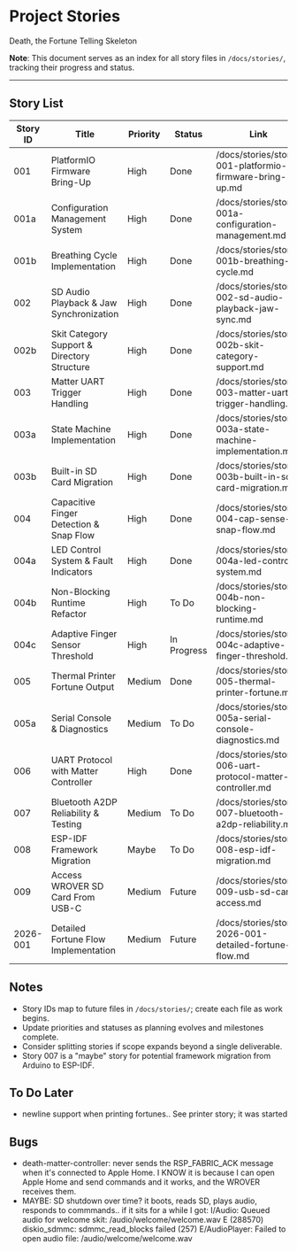 # Project Stories

Death, the Fortune Telling Skeleton

**Note**: This document serves as an index for all story files in `/docs/stories/`, tracking their progress and status.

---

## Story List
| Story ID | Title                                   | Priority | Status | Link                                                   |
|----------|-----------------------------------------|----------|--------|--------------------------------------------------------|
| 001      | PlatformIO Firmware Bring-Up            | High     | Done   | /docs/stories/story-001-platformio-firmware-bring-up.md |
| 001a     | Configuration Management System         | High     | Done  | /docs/stories/story-001a-configuration-management.md   |
| 001b     | Breathing Cycle Implementation          | High     | Done   | /docs/stories/story-001b-breathing-cycle.md            |
| 002      | SD Audio Playback & Jaw Synchronization | High     | Done   | /docs/stories/story-002-sd-audio-playback-jaw-sync.md   |
| 002b     | Skit Category Support & Directory Structure | High     | Done   | /docs/stories/story-002b-skit-category-support.md       |
| 003      | Matter UART Trigger Handling            | High     | Done  | /docs/stories/story-003-matter-uart-trigger-handling.md |
| 003a     | State Machine Implementation            | High     | Done   | /docs/stories/story-003a-state-machine-implementation.md |
| 003b     | Built-in SD Card Migration              | High     | Done  | /docs/stories/story-003b-built-in-sd-card-migration.md |
| 004      | Capacitive Finger Detection & Snap Flow | High     | Done  | /docs/stories/story-004-cap-sense-snap-flow.md          |
| 004a     | LED Control System & Fault Indicators   | High     | Done  | /docs/stories/story-004a-led-control-system.md         |
| 004b     | Non-Blocking Runtime Refactor           | High     | To Do  | /docs/stories/story-004b-non-blocking-runtime.md       |
| 004c     | Adaptive Finger Sensor Threshold        | High     | In Progress | /docs/stories/story-004c-adaptive-finger-threshold.md   |
| 005      | Thermal Printer Fortune Output          | Medium   | Done | /docs/stories/story-005-thermal-printer-fortune.md      |
| 005a     | Serial Console & Diagnostics            | Medium   | To Do  | /docs/stories/story-005a-serial-console-diagnostics.md |
| 006      | UART Protocol with Matter Controller     | High     | Done   | /docs/stories/story-006-uart-protocol-matter-controller.md |
| 007      | Bluetooth A2DP Reliability & Testing    | Medium   | To Do  | /docs/stories/story-007-bluetooth-a2dp-reliability.md   |
| 008      | ESP-IDF Framework Migration              | Maybe    | To Do  | /docs/stories/story-008-esp-idf-migration.md           |
| 009      | Access WROVER SD Card From USB-C         | Medium   | Future | /docs/stories/story-009-usb-sd-card-access.md          |
| 2026-001 | Detailed Fortune Flow Implementation     | Medium   | Future | /docs/stories/story-2026-001-detailed-fortune-flow.md |

## Notes
- Story IDs map to future files in `/docs/stories/`; create each file as work begins.
- Update priorities and statuses as planning evolves and milestones complete.
- Consider splitting stories if scope expands beyond a single deliverable.
- Story 007 is a "maybe" story for potential framework migration from Arduino to ESP-IDF.

## To Do Later
- newline support when printing fortunes.. See printer story; it was started

## Bugs
- death-matter-controller: never sends the RSP_FABRIC_ACK message when it's connected to Apple Home. I KNOW it is because I can open Apple Home and send commands and it works, and the WROVER receives them.
- MAYBE: SD shutdown over time? it boots, reads SD, plays audio, responds to commmands.. if it sits for a while I got:
  I/Audio: Queued audio for welcome skit: /audio/welcome/welcome.wav
  E (288570) diskio_sdmmc: sdmmc_read_blocks failed (257)
  E/AudioPlayer: Failed to open audio file: /audio/welcome/welcome.wav

